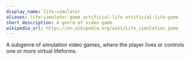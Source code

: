 ```yaml
---
display_name: life-simulator
aliases: life-simulator-game artificial-life artificial-life-game
short_description: A genre of video game.
wikipedia_url: https://en.wikipedia.org/wiki/Life_simulation_game
---
```

A subgenre of simulation video games, where the player lives or controls one or more virtual lifeforms.